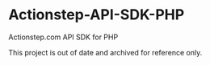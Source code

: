 # Actionstep-API-SDK-PHP
Actionstep.com API SDK for PHP

This project is out of date and archived for reference only.
